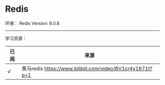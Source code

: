 # Redis

环境：
Redis Version: 6.0.8

---

学习资源：

| 已阅 | 来源                                                       |
|----|----------------------------------------------------------|
| √  | 黑马redis  https://www.bilibili.com/video/BV1cr4y1671t?p=1 |

